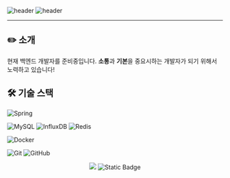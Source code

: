 <!--
**caboooom/caboooom** is a ✨ _special_ ✨ repository because its `README.md` (this file) appears on your GitHub profile.

Here are some ideas to get you started:

- 🔭 I’m currently working on ...
- 🌱 I’m currently learning ...
- 👯 I’m looking to collaborate on ...
- 🤔 I’m looking for help with ...
- 💬 Ask me about ...
- 📫 How to reach me: ...
- 😄 Pronouns: ...
- ⚡ Fun fact: ...
-->
![header](https://capsule-render.vercel.app/api?type=waving&color=auto&height=100&section=header)
![header](https://capsule-render.vercel.app/api?type=transparent&color=auto&height=200&section=header&text=Hi!👋%20I'm%20InSub%20Yoon&fontSize=45&fontColor=000000&desc=안녕하세요!%20현재%20백엔드에%20관심이%20많은%20윤인섭입니다!&descSize=15&descAlignY=76)

- - -   
      
## ✏️ 소개
   
현재 백엔드 개발자를 준비중입니다. **소통**과 **기본**을 중요시하는 개발자가 되기 위해서 노력하고 있습니다!  

## 🛠️ 기술 스택
![Spring](https://img.shields.io/badge/spring-%236DB33F.svg?style=for-the-badge&logo=spring&logoColor=white)
  
![MySQL](https://img.shields.io/badge/mysql-4479A1.svg?style=for-the-badge&logo=mysql&logoColor=white)
![InfluxDB](https://img.shields.io/badge/InfluxDB-22ADF6?style=for-the-badge&logo=InfluxDB&logoColor=white)
![Redis](https://img.shields.io/badge/redis-%23DD0031.svg?style=for-the-badge&logo=redis&logoColor=white)

![Docker](https://img.shields.io/badge/docker-%230db7ed.svg?style=for-the-badge&logo=docker&logoColor=white)

![Git](https://img.shields.io/badge/git-%23F05033.svg?style=for-the-badge&logo=git&logoColor=white)
![GitHub](https://img.shields.io/badge/github-%23121011.svg?style=for-the-badge&logo=github&logoColor=white)

<div align=center>
      <img src="https://img.shields.io/badge/java-%23ED8B00.svg?style=for-the-badge&logo=openjdk&logoColor=white&style=flat">
      <img alt="Static Badge" src="https://img.shields.io/badge/NHNCloud-%235000FF">
</div>

